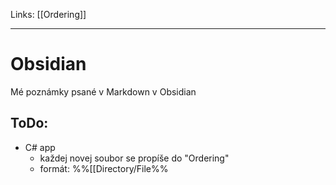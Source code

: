 Links: [[Ordering]]

---
# Obsidian
Mé poznámky psané v Markdown v Obsidian

## ToDo: 
- C# app
	- každej novej soubor se propíše do "Ordering"
	- formát: %%[[Directory/File%%